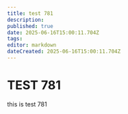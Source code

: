 ```yaml
---
title: test 781
description: 
published: true
date: 2025-06-16T15:00:11.704Z
tags: 
editor: markdown
dateCreated: 2025-06-16T15:00:11.704Z
---
```


# TEST 781
this is test 781
